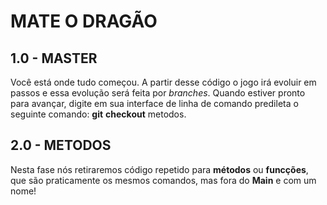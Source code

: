 # MATE O DRAGÃO
## 1.0 - MASTER

Você está onde tudo começou. A partir desse código o jogo irá evoluir em passos e essa evolução será feita por _branches_.
Quando estiver pronto para avançar, digite em sua interface de linha de comando predileta o seguinte comando: **git** **checkout** metodos.

## 2.0 - METODOS

Nesta fase nós retiraremos código repetido para **métodos** ou **funcções**, que são praticamente os mesmos comandos, mas fora do **Main** e com um nome!